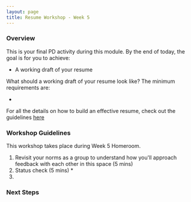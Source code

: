 ```yaml
---
layout: page
title: Resume Workshop - Week 5
---
```


### Overview
This is your final PD activity during this module. By the end of today, the goal is for you to achieve:

* A working draft of your resume

What should a working draft of your resume look like? The minimum requirements are:

* 

For all the details on how to build an effective resume, check out the guidelines [here](/resources/resume_resources)

### Workshop Guidelines
This workshop takes place during Week 5 Homeroom.

1. Revisit your norms as a group to understand how you'll approach feedback with each other in this space (5 mins)
2. Status check (5 mins)
   * 
3. 

### Next Steps
